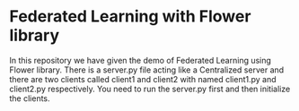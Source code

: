# Federated Learning with Flower library
In this repository we have given the demo of Federated Learning using Flower library. There is a server.py file acting like a Centralized server and there are two clients called client1 and client2 with named client1.py and client2.py respectively. You need to run the server.py first and then initialize the clients. 
